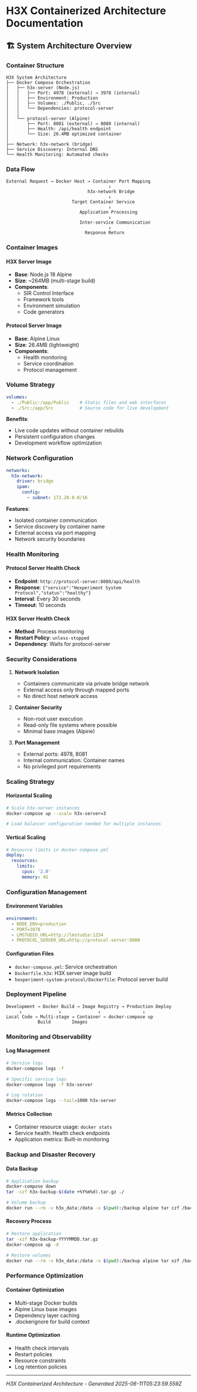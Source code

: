# H3X Containerized Architecture Documentation

## 🏗️ System Architecture Overview

### Container Structure

```
H3X System Architecture
├── Docker Compose Orchestration
│   ├── h3x-server (Node.js)
│   │   ├── Port: 4978 (external) → 3978 (internal)
│   │   ├── Environment: Production
│   │   ├── Volumes: ./Public, ./Src
│   │   └── Dependencies: protocol-server
│   │
│   └── protocol-server (Alpine)
│       ├── Port: 8081 (external) → 8080 (internal) 
│       ├── Health: /api/health endpoint
│       └── Size: 26.4MB optimized container
│
├── Network: h3x-network (bridge)
├── Service Discovery: Internal DNS
└── Health Monitoring: Automated checks
```

### Data Flow

```
External Request → Docker Host → Container Port Mapping
                                       ↓
                               h3x-network Bridge
                                       ↓
                         Target Container Service
                                       ↓
                            Application Processing
                                       ↓
                            Inter-service Communication
                                       ↓
                              Response Return
```

### Container Images

#### H3X Server Image
- **Base**: Node.js 18 Alpine
- **Size**: ~264MB (multi-stage build)
- **Components**:
  - SIR Control Interface
  - Framework tools
  - Environment simulation
  - Code generators

#### Protocol Server Image  
- **Base**: Alpine Linux
- **Size**: 26.4MB (lightweight)
- **Components**:
  - Health monitoring
  - Service coordination
  - Protocol management

### Volume Strategy

```yaml
volumes:
  - ./Public:/app/Public    # Static files and web interfaces
  - ./Src:/app/Src          # Source code for live development
```

**Benefits**:
- Live code updates without container rebuilds
- Persistent configuration changes
- Development workflow optimization

### Network Configuration

```yaml
networks:
  h3x-network:
    driver: bridge
    ipam:
      config:
        - subnet: 172.20.0.0/16
```

**Features**:
- Isolated container communication
- Service discovery by container name
- External access via port mapping
- Network security boundaries

### Health Monitoring

#### Protocol Server Health Check
- **Endpoint**: `http://protocol-server:8080/api/health`
- **Response**: `{"service":"Hexperiment System Protocol","status":"healthy"}`
- **Interval**: Every 30 seconds
- **Timeout**: 10 seconds

#### H3X Server Health Check
- **Method**: Process monitoring
- **Restart Policy**: `unless-stopped`
- **Dependency**: Waits for protocol-server

### Security Considerations

1. **Network Isolation**
   - Containers communicate via private bridge network
   - External access only through mapped ports
   - No direct host network access

2. **Container Security**
   - Non-root user execution
   - Read-only file systems where possible
   - Minimal base images (Alpine)

3. **Port Management**
   - External ports: 4978, 8081
   - Internal communication: Container names
   - No privileged port requirements

### Scaling Strategy

#### Horizontal Scaling
```bash
# Scale h3x-server instances
docker-compose up --scale h3x-server=3

# Load balancer configuration needed for multiple instances
```

#### Vertical Scaling
```yaml
# Resource limits in docker-compose.yml
deploy:
  resources:
    limits:
      cpus: '2.0'
      memory: 4G
```

### Configuration Management

#### Environment Variables
```yaml
environment:
  - NODE_ENV=production
  - PORT=3978
  - LMSTUDIO_URL=http://lmstudio:1234
  - PROTOCOL_SERVER_URL=http://protocol-server:8080
```

#### Configuration Files
- `docker-compose.yml`: Service orchestration
- `Dockerfile.h3x`: H3X server image build
- `hexperiment-system-protocol/Dockerfile`: Protocol server build

### Deployment Pipeline

```
Development → Docker Build → Image Registry → Production Deploy
     ↓              ↓              ↓                ↓
Local Code → Multi-stage → Container → docker-compose up
            Build        Images
```

### Monitoring and Observability

#### Log Management
```bash
# Service logs
docker-compose logs -f

# Specific service logs
docker-compose logs -f h3x-server

# Log rotation
docker-compose logs --tail=1000 h3x-server
```

#### Metrics Collection
- Container resource usage: `docker stats`
- Service health: Health check endpoints
- Application metrics: Built-in monitoring

### Backup and Disaster Recovery

#### Data Backup
```bash
# Application backup
docker-compose down
tar -czf h3x-backup-$(date +%Y%m%d).tar.gz ./

# Volume backup
docker run --rm -v h3x_data:/data -v $(pwd):/backup alpine tar czf /backup/volumes.tar.gz /data
```

#### Recovery Process
```bash
# Restore application
tar -xzf h3x-backup-YYYYMMDD.tar.gz
docker-compose up -d

# Restore volumes
docker run --rm -v h3x_data:/data -v $(pwd):/backup alpine tar xzf /backup/volumes.tar.gz
```

### Performance Optimization

#### Container Optimization
- Multi-stage Docker builds
- Alpine Linux base images  
- Dependency layer caching
- .dockerignore for build context

#### Runtime Optimization
- Health check intervals
- Restart policies
- Resource constraints
- Log retention policies

---

*H3X Containerized Architecture - Generated 2025-06-11T05:23:59.559Z*

